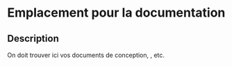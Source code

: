 # Emplacement pour la documentation

## Description
On doit trouver ici vos documents de conception, , etc.
